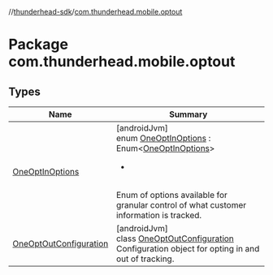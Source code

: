 //[thunderhead-sdk](../../index.md)/[com.thunderhead.mobile.optout](index.md)

# Package com.thunderhead.mobile.optout

## Types

| Name | Summary |
|---|---|
| [OneOptInOptions](-one-opt-in-options/index.md) | [androidJvm]<br>enum [OneOptInOptions](-one-opt-in-options/index.md) : Enum<[OneOptInOptions](-one-opt-in-options/index.md)> <br><ul><li></li></ul><br>Enum of options available for granular control of what customer information is tracked. |
| [OneOptOutConfiguration](-one-opt-out-configuration/index.md) | [androidJvm]<br>class [OneOptOutConfiguration](-one-opt-out-configuration/index.md)<br>Configuration object for opting in and out of tracking. |
